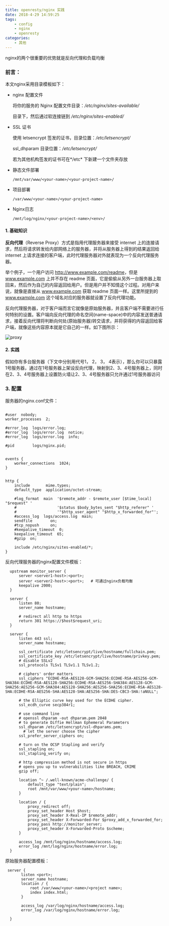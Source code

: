 ```yaml
---
title: openresty/nginx 实践
date: 2018-4-29 14:59:25
tags: 
	- config
	- nginx
	- openresty
categories: 
	- 其他
---
```


nginx的两个很重要的优势就是反向代理和负载均衡

### 前言：

本文nginx采用目录模板如下：

+ nginx 配置文件

  将你的服务的 Nginx 配置文件目录：*/etc/nginx/sites-available/*

  目录下，然后通过软连接链到 */etc/nginx/sites-enabled/* 

+ SSL 证书

  使用 letsencrypt 签发的证书，目录位置：*/etc/letsencrypt/* 

  ssl_dhparam 目录位置：*/etc/letsencrypt/* 

  若为其他机构签发的证书可在*/etc* 下新建一个文件夹存放

+ 静态文件部署

  ```
  /mnt/var/www/<your-name>/<your-project-name>/
  ```

+ 项目部署

  ```
  /var/www/<your-name>/<your-project-name>
  ```

+ Nginx日志

  ```
  /mnt/log/nginx/<your-project-name>/<env>/
  ```

#### 1. 基础知识

**反向代理**（Reverse Proxy）方式是指用代理服务器来接受 internet 上的连接请求，然后将请求转发给内部网络上的服务器，并将从服务器上得到的结果返回给 internet 上请求连接的客户端，此时代理服务器对外就表现为一个反向代理服务器。

举个例子，一个用户访问 <http://www.example.com/readme>，但是 www.example.com 上并不存在 readme 页面，它是偷偷从另外一台服务器上取回来，然后作为自己的内容返回给用户。但是用户并不知情这个过程。对用户来说，就像是直接从 www.example.com 获取 readme 页面一样。这里所提到的 www.example.com 这个域名对应的服务器就设置了反向代理功能。

反向代理服务器，对于客户端而言它就像是原始服务器，并且客户端不需要进行任何特别的设置。客户端向反向代理的命名空间(name-space)中的内容发送普通请求，接着反向代理将判断向何处(原始服务器)转交请求，并将获得的内容返回给客户端，就像这些内容原本就是它自己的一样。如下图所示：

![proxy](https://user-gold-cdn.xitu.io/2018/3/18/162393ce24ce250b?w=543&h=271&f=png&s=32894)

#### 2. 实践

假如你有多台服务器（下文中分别用代号1， 2， 3， 4表示），那么你可以只暴露1号服务器，通过在1号服务器上架设反向代理，映射到2、3、4号服务器上，同时在2、3、4号服务器上设置防火墙让2、3、4号服务器只允许通过1号服务器访问

### 3. 配置

服务器的nginx.conf文件：

```nginx

#user  nobody;
worker_processes  2;

#error_log  logs/error.log;
#error_log  logs/error.log  notice;
#error_log  logs/error.log  info;

#pid        logs/nginx.pid;


events {
    worker_connections  1024;
}


http {
    include       mime.types;
    default_type  application/octet-stream;

    #log_format  main  '$remote_addr - $remote_user [$time_local] "$request" '
    #                  '$status $body_bytes_sent "$http_referer" '
    #                  '"$http_user_agent" "$http_x_forwarded_for"';
    #access_log  logs/access.log  main;
    sendfile        on;
    #tcp_nopush     on;
    #keepalive_timeout  0;
    keepalive_timeout  65;
    #gzip  on;

    include /etc/nginx/sites-enabled/*;
}
```



反向代理服务器的nginx配置文件模板：

```nginx
  upstream monitor_server {
      server <server1-host>:<port>; 
      server <server2-host>:<port>;   # 可通过nginx负载均衡 
      keepalive 2000;
  }

  server {
      listen 80;
      server_name hostname;

      # redirect all http to https
      return 301 https://$host$request_uri;
  }

  server {
      listen 443 ssl;
      server_name hostname;

      ssl_certificate /etc/letsencrypt/live/hostname/fullchain.pem;
      ssl_certificate_key /etc/letsencrypt/live/hostname/privkey.pem;
      # disable SSLv2
      ssl_protocols TLSv1 TLSv1.1 TLSv1.2;

      # ciphers' order matters
      ssl_ciphers "ECDHE-RSA-AES128-GCM-SHA256:ECDHE-RSA-AES256-GCM-SHA384:ECDHE-RSA-AES128-SHA256:ECDHE-RSA-AES256-SHA384:AES128-GCM-SHA256:AES256-GCM-SHA384:AES128-SHA256:AES256-SHA256:ECDHE-RSA-AES128-SHA:ECDHE-RSA-AES256-SHA:AES128-SHA:AES256-SHA:DES-CBC3-SHA:!aNULL";

      # the Elliptic curve key used for the ECDHE cipher.
      ssl_ecdh_curve secp384r1;

      # use command line
      # openssl dhparam -out dhparam.pem 2048
      # to generate Diffie Hellman Ephemeral Parameters
      ssl_dhparam /etc/letsencrypt/ssl-dhparams.pem;
        # let the server choose the cipher
      ssl_prefer_server_ciphers on;

      # turn on the OCSP Stapling and verify
      ssl_stapling on;
      ssl_stapling_verify on;

      # http compression method is not secure in https
      # opens you up to vulnerabilities like BREACH, CRIME
      gzip off;

      location ^~ /.well-known/acme-challenge/ {
          default_type "text/plain";
          root /mnt/var/www/<your-name>/hostname;
      }
    
      location / {
          proxy_redirect off;
          proxy_set_header Host $host;
          proxy_set_header X-Real-IP $remote_addr;
          proxy_set_header X-Forwarded-For $proxy_add_x_forwarded_for;
          proxy_pass http://monitor_server;
          proxy_set_header X-Forwarded-Proto $scheme;
      }

      access_log /mnt/log/nginx/hostname/access.log;
      error_log /mnt/log/nginx/hostname/error.log;
  }
```

原始服务器配置模板：

```nginx
 server {
       listen <port>;
       server_name hostname;
       location / {
           root /var/www/<your-name>/<project name>;
           index index.html;
       }
   
       access_log /var/log/nginx/hostname/access.log;
       error_log /var/log/nginx/hostname/error.log;
   
  }
```


